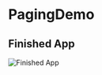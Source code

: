# PagingDemo 

## Finished App
![Finished App](https://github.com/londonappbrewery/Images/blob/master/Quizzler.gif)
